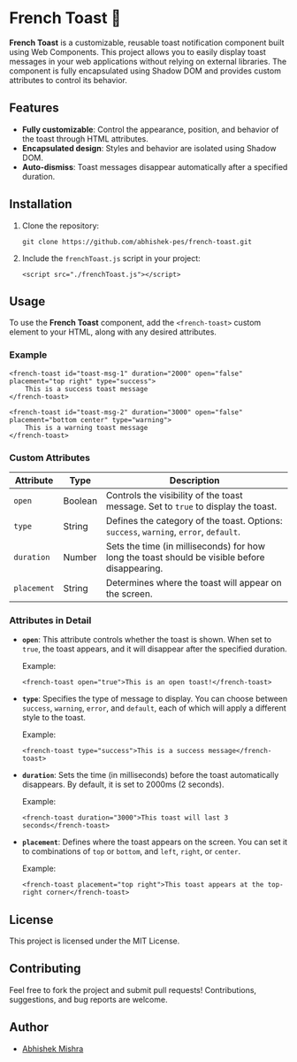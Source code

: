 # French Toast 🍞

**French Toast** is a customizable, reusable toast notification component built using Web Components. This project allows you to easily display toast messages in your web applications without relying on external libraries. The component is fully encapsulated using Shadow DOM and provides custom attributes to control its behavior.

## Features

- **Fully customizable**: Control the appearance, position, and behavior of the toast through HTML attributes.
- **Encapsulated design**: Styles and behavior are isolated using Shadow DOM.
- **Auto-dismiss**: Toast messages disappear automatically after a specified duration.

## Installation

1. Clone the repository:

   ```
   git clone https://github.com/abhishek-pes/french-toast.git
   ```

2. Include the `frenchToast.js` script in your project:

   ```
   <script src="./frenchToast.js"></script>
   ```

## Usage

To use the **French Toast** component, add the `<french-toast>` custom element to your HTML, along with any desired attributes.

### Example

```
<french-toast id="toast-msg-1" duration="2000" open="false" placement="top right" type="success">
    This is a success toast message
</french-toast>

<french-toast id="toast-msg-2" duration="3000" open="false" placement="bottom center" type="warning">
    This is a warning toast message
</french-toast>
```

### Custom Attributes

| Attribute   | Type    | Description                                                                                  |
|-------------|---------|----------------------------------------------------------------------------------------------|
| `open`      | Boolean | Controls the visibility of the toast message. Set to `true` to display the toast.             |
| `type`      | String  | Defines the category of the toast. Options: `success`, `warning`, `error`, `default`.         |
| `duration`  | Number  | Sets the time (in milliseconds) for how long the toast should be visible before disappearing.  |
| `placement` | String  | Determines where the toast will appear on the screen. |

### Attributes in Detail

- **`open`**: This attribute controls whether the toast is shown. When set to `true`, the toast appears, and it will disappear after the specified duration.
  
  Example:
  ```
  <french-toast open="true">This is an open toast!</french-toast>
  ```

- **`type`**: Specifies the type of message to display. You can choose between `success`, `warning`, `error`, and `default`, each of which will apply a different style to the toast.

  Example:
  ```
  <french-toast type="success">This is a success message</french-toast>
  ```

- **`duration`**: Sets the time (in milliseconds) before the toast automatically disappears. By default, it is set to 2000ms (2 seconds).

  Example:
  ```
  <french-toast duration="3000">This toast will last 3 seconds</french-toast>
  ```

- **`placement`**: Defines where the toast appears on the screen. You can set it to combinations of `top` or `bottom`, and `left`, `right`, or `center`.

  Example:
  ```
  <french-toast placement="top right">This toast appears at the top-right corner</french-toast>
  ```

## License

This project is licensed under the MIT License.

## Contributing

Feel free to fork the project and submit pull requests! Contributions, suggestions, and bug reports are welcome.

## Author
- [Abhishek Mishra](https://github.com/abhishek-pes)
